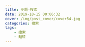 ```yaml
---
title: 专题-搜索
date: 2019-10-15 00:06:32
cover: /img/post_cover/cover54.jpg
categories: 搜索
tags: 
    - 搜索	
    - 翻转
---
```


